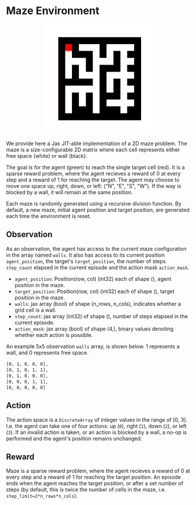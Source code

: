 # Maze Environment

<p align="center">
        <img src="../env_anim/maze.gif" width="300"/>
</p>

We provide here a Jax JIT-able implementation of a 2D maze problem. The maze is a size-configurable 2D matrix where each cell represents either free space (white) or wall (black).

The goal is for the agent (green) to reach the single target cell (red). It is a sparse reward problem, where the agent recieves a reward of 0 at every step and a reward of 1 for reaching the target. The agent may choose to move one space up, right, down, or left: ("N", “E”, "S",  "W"). If the way is blocked by a wall, it will remain at the same position.

Each maze is randomly generated using a recursive division function. By default, a new maze, initial agent position and target position, are generated each time the environment is reset.

## Observation

As an observation, the agent has access to the current maze configuration in the array named `walls`. It also has access to its
current position `agent_position`, the target's `target_position`, the number of steps `step_count` elapsed in the current episode
and the action mask `action_mask`.
- `agent_position`: Position(row, col) (int32) each of shape (), agent position in the maze.
- `target_position`: Position(row, col) (int32) each of shape (), target position in the maze.
- `walls`: jax array (bool) of shape (n_rows, n_cols), indicates whether a grid cell is a wall.
- `step_count`: jax array (int32) of shape (), number of steps elapsed in the current episode.
- `action_mask`: jax array (bool) of shape (4,), binary values denoting whether each action is possible.

An example 5x5 observation `walls` array, is shown below. 1 represents a wall, and 0 represents free space.

```
[0, 1, 0, 0, 0],
[0, 1, 0, 1, 1],
[0, 1, 0, 0, 0],
[0, 0, 0, 1, 1],
[0, 0, 0, 0, 0]
```

## Action
The action space is a `DiscreteArray` of integer values in the range of [0, 3]. I.e. the agent can take one
of four actions: up (`0`), right (`1`), down (`2`), or left (`3`). If an invalid action is taken, or an action is
blocked by a wall, a no-op is performed and the agent's position remains unchanged.

## Reward
Maze is a sparse reward problem, where the agent recieves a reward of 0 at every step and a reward of 1 for reaching the target position.
An episode ends when the agent reaches the target position, or after a set number of steps (by default, this is twice the number of cells in the maze, i.e. `step_limit=2*n_rows*n_cols`).

